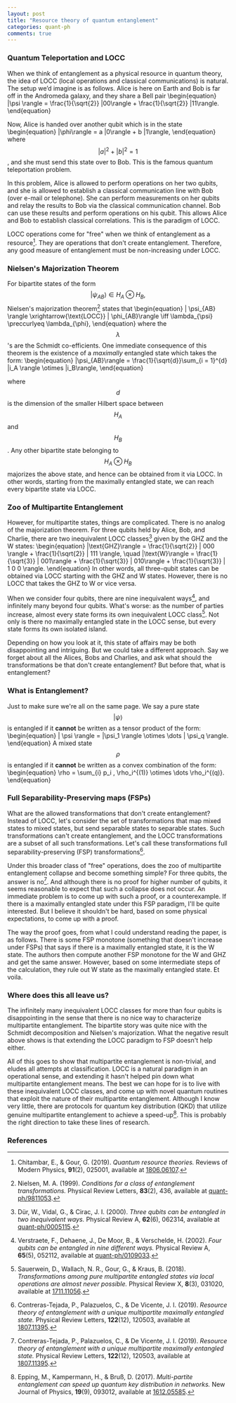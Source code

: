 ```yaml
---
layout: post
title: "Resource theory of quantum entanglement" 
categories: quant-ph
comments: true
---
```


### Quantum Teleportation and LOCC

When we think of entanglement as a physical resource in quantum theory, the idea of LOCC (local operations and classical communications) is natural. The setup we’d imagine is as follows. Alice is here on Earth and Bob is far off in the Andromeda galaxy, and they share a Bell pair
\begin{equation}
|\psi \rangle = \frac{1}{\sqrt{2}} |00\rangle + \frac{1}{\sqrt{2}} |11\rangle.
\end{equation}

Now, Alice is handed over another qubit which is in the state 
\begin{equation}
    |\phi\rangle = a |0\rangle + b |1\rangle,
\end{equation}
where $$|a|^2 + |b|^2 = 1$$, and she must send this state over to Bob. This is the famous quantum teleportation problem.

In this problem, Alice is allowed to perform operations on her two qubits, and she is allowed to establish a classical communication line with Bob (over e-mail or telephone). She can perform measurements on her qubits and relay the results to Bob via the classical communication channel. Bob can use these results and perform operations on his qubit. This allows Alice and Bob to establish classical correlations. This is the paradigm of LOCC.

LOCC operations come for "free" when we think of entanglement as a resource[^1]. They are operations that don't create entanglement. Therefore, any good measure of entanglement must be non-increasing under LOCC. 

### Nielsen's Majorization Theorem
For bipartite states of the form $$| \psi_{AB}\rangle \in H_A \otimes H_B,$$ Nielsen's majorization theorem[^2] states that
\begin{equation}
    | \psi_{AB} \rangle \xrightarrow{\text{LOCC}} | \phi_{AB}\rangle \iff \lambda_{\psi} \preccurlyeq \lambda_{\phi},
 \end{equation}
 where the $$\lambda$$'s are the Schmidt co-efficients. One immediate consequence of this theorem is the existence of a *maximally* entangled state which takes the form: 
 \begin{equation}
|\psi_{AB}\rangle = \frac{1}{\sqrt{d}}\sum_{i = 1}^{d} |i_A \rangle \otimes |i_B\rangle,
 \end{equation}
 
 where $$d$$ is the dimension of the smaller Hilbert space between $$H_A$$ and $$H_B$$. Any other bipartite state belonging to $$H_A \otimes H_B$$ majorizes the above state, and hence can be obtained from it via LOCC. In other words, starting from the maximally entangled state, we can reach every bipartite state via LOCC. 

 ### Zoo of Multipartite Entanglement
 However, for multipartite states, things are complicated. There is no analog of the majorization theorem. For three qubits held by Alice, Bob, and Charlie, there are two inequivalent LOCC classes[^3] given by the GHZ and the W states:
\begin{equation}
    |\text{GHZ}\rangle = \frac{1}{\sqrt{2}} | 000 \rangle + \frac{1}{\sqrt{2}} | 111 \rangle, \quad |\text{W}\rangle = \frac{1}{\sqrt{3}} | 001\rangle + \frac{1}{\sqrt{3}} | 010\rangle + \frac{1}{\sqrt{3}} | 1 0 0 \rangle. 
\end{equation}
In other words, all three-qubit states can be obtained via LOCC starting with the GHZ and W states. However, there is no LOCC that takes the GHZ to W or vice versa. 

When we consider four qubits, there are nine inequivalent ways[^4], and infinitely many beyond four qubits. What's worse: as the number of parties increase, almost every state forms its own inequivalent LOCC class[^5]. Not only is there no maximally entangled state in the LOCC sense, but every state forms its own isolated island. 

Depending on how you look at it, this state of affairs may be both disappointing and intriguing. But we could take a different approach. Say we forget about all the Alices, Bobs and Charlies, and ask what should the transformations be that don't create entanglement? But before that, what is entanglement? 

### What is Entanglement? 
Just to make sure we're all on the same page. We say a pure state $$| \psi \rangle$$ is entangled if it **cannot** be written as a tensor product of the form: 
\begin{equation}
| \psi \rangle = |\psi_1 \rangle \otimes \dots | \psi_q \rangle. 
\end{equation}
A mixed state $$\rho$$ is entangled if it **cannot** be written as a convex combination of the form: 
\begin{equation}
\rho = \sum_{i} p_i \, \rho_i^{(1)} \otimes \dots \rho_i^{(q)}. 
\end{equation}


### Full Separability-Preserving maps (FSPs) 
What are the allowed transformations that don't create entanglement? Instead of LOCC, let's consider the set of transformations that map mixed states to mixed states, but send separable states to separable states. Such transformations can't create entanglement, and the LOCC transformations are a subset of all such transformations. Let's call these transformations full separability-preserving (FSP) transformations[^6]. 

Under this broader class of "free" operations, does the zoo of multipartite entanglement collapse and become something simple? For three qubits, the answer is no[^6]. And although there is no proof for higher number of qubits, it seems reasonable to expect that such a collapse does not occur. An immediate problem is to come up with such a proof, or a counterexample. If there is a maximally entangled state under this FSP paradigm, I'll be quite interested. But I believe it shouldn't be hard, based on some physical expectations, to come up with a proof.

The way the proof goes, from what I could understand reading the paper, is as follows. There is some FSP monotone (something that doesn't increase under FSPs) that says if there is a maximally entangled state, it is the W state. The authors then compute another FSP monotone for the W and GHZ and get the same answer. However, based on some intermediate steps of the calculation, they rule out W state as the maximally entangled state. Et voila. 

### Where does this all leave us? 

The infinitely many inequivalent LOCC classes for more than four qubits is disappointing in the sense that there is no nice way to characterize multipartite entanglement. The bipartite story was quite nice with the Schmidt decomposition and Nielsen's majorization. What the negative result above shows is that extending the LOCC paradigm to FSP doesn't help either. 

All of this goes to show that multipartite entanglement is non-trivial, and eludes all attempts at classification. LOCC is a natural paradigm in an operational sense, and extending it hasn't helped pin down what multipartite entanglement means. The best we can hope for is to live with these inequivalent LOCC classes, and come up with novel quantum routines that exploit the nature of their multipartite entanglement. Although I know very little, there are protocols for quantum key distribution (QKD) that utilize genuine multipartite entanglement to achieve a speed-up[^7]. This is probably the right direction to take these lines of research. 

### References
[^1]: Chitambar, E., & Gour, G. (2019). *Quantum resource theories.* Reviews of Modern Physics, **91**(2), 025001, available at [1806.06107](https://doi.org/10.48550/arXiv.1806.06107).

[^2]: Nielsen, M. A. (1999). *Conditions for a class of entanglement transformations.* Physical Review Letters, **83**(2), 436, available at [quant-ph/9811053](https://doi.org/10.48550/arXiv.quant-ph/9811053).

[^3]: Dür, W., Vidal, G., & Cirac, J. I. (2000). *Three qubits can be entangled in two inequivalent ways.* Physical Review A, **62**(6), 062314, available at [quant-ph/0005115](https://doi.org/10.48550/arXiv.quant-ph/0005115). 

[^4]: Verstraete, F., Dehaene, J., De Moor, B., & Verschelde, H. (2002). *Four qubits can be entangled in nine different ways.* Physical Review A, **65**(5), 052112, available at [quant-ph/0109033](https://doi.org/10.48550/arXiv.quant-ph/0109033).

[^5]: Sauerwein, D., Wallach, N. R., Gour, G., & Kraus, B. (2018). *Transformations among pure multipartite entangled states via local operations are almost never possible.* Physical Review X, **8**(3), 031020, available at [1711.11056](https://doi.org/10.48550/arXiv.1711.11056). 

[^6]: Contreras-Tejada, P., Palazuelos, C., & De Vicente, J. I. (2019). *Resource theory of entanglement with a unique multipartite maximally entangled state.* Physical Review Letters, **122**(12), 120503, available at [1807.11395](https://doi.org/10.48550/arXiv.1807.11395). 

[^7]: Epping, M., Kampermann, H., & Bruß, D. (2017). *Multi-partite entanglement can speed up quantum key distribution in networks.* New Journal of Physics, **19**(9), 093012, available at [1612.05585](https://doi.org/10.48550/arXiv.1612.05585).